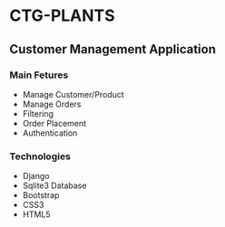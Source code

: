 # CTG-PLANTS

## Customer Management Application 

### Main Fetures 
- Manage Customer/Product
- Manage Orders
- Filtering 
- Order Placement 
- Authentication 

### Technologies 
- Django 
- Sqlite3 Database 
- Bootstrap 
- CSS3 
- HTML5
